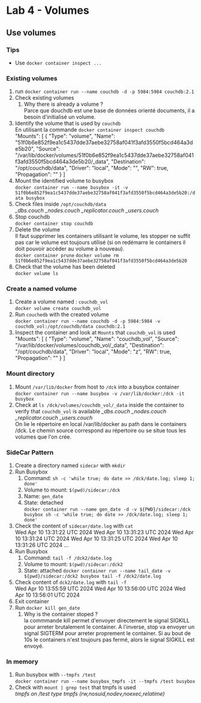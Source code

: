 # Lab 4 - Volumes

## Use volumes

### Tips

- Use `docker container inspect ...`

### Existing volumes

1. run `docker container run --name couchdb -d -p 5984:5984 couchdb:2.1`
2. Check existing volumes
   1. Why there is already a volume ? <br>
      Parce que douchdb est une base de données orienté documents, il a besoin d'initialisé un volume.
3. Identify the volume that is used by `couchdb` <br>
   En utilisant la commande `docker container inspect couchdb` <br>
   "Mounts": [
            {
                "Type": "volume",
                "Name": "51f0b6e852f9ea1c5437dde37aebe32758af041f3afd3550f5bcd464a3de5b20",
                "Source": "/var/lib/docker/volumes/51f0b6e852f9ea1c5437dde37aebe32758af041f3afd3550f5bcd464a3de5b20/_data",
                "Destination": "/opt/couchdb/data",
                "Driver": "local",
                "Mode": "",
                "RW": true,
                "Propagation": ""
            }
        ]
4. Mount the identified volume to busybox <br>
   `docker container run --name busybox -it -v 51f0b6e852f9ea1c5437dde37aebe32758af041f3afd3550f5bcd464a3de5b20:/data busybox`
5. Check files inside `/opt/couchdb/data` <br>
    *_dbs.couch         _nodes.couch       _replicator.couch  _users.couch*
6. Stop couchdb <br>
   `docker container stop couchdb`
7. Delete the volume <br>
   Il faut supprimer les containers utilisant le volume, les stopper ne suffit pas car le volume est toujours utilisé (si on redémarre le containers il doit pouvoir accéder au volume à nouveau). <br>
   `docker container prune`
   `docker volume rm 51f0b6e852f9ea1c5437dde37aebe32758af041f3afd3550f5bcd464a3de5b20`
8. Check that the volume has been deleted <br>
    `docker volume ls`
    
### Create a named volume

1. Create a volume named : `couchdb_vol` <br>
    `docker volume create couchdb_vol`
2. Run `couchedb` with the created volume <br>
    `docker container run --name couchdb -d -p 5984:5984 -v couchdb_vol:/opt/couchdb/data couchdb:2.1`
3. Inspect the container and look at `Mounts` that `couchdb_vol` is used
    "Mounts": [
            {
                "Type": "volume",
                "Name": "couchdb_vol",
                "Source": "/var/lib/docker/volumes/couchdb_vol/_data",
                "Destination": "/opt/couchdb/data",
                "Driver": "local",
                "Mode": "z",
                "RW": true,
                "Propagation": ""
            }
        ]
### Mount directory

1. Mount `/var/lib/docker` from host to `/dck` into a busybox container <br>
    `docker container run --name busybox -v /var/lib/docker:/dck -it busybox`
2. Check at `ls /dck/volumes/couchdb_vol/_data` inside the container to verify that `couchdb_vol` is available
    *_dbs.couch         _nodes.couch       _replicator.couch  _users.couch* <br>
    On lie le répertoire en local /var/lib/docker au path dans le containers /dck. Le chemin source correspond au répertoire ou se situe tous les volumes que l'on crée.

### SideCar Pattern

1. Create a directory named `sidecar` with `mkdir`
2. Run Busybox
   1. Command: `sh -c 'while true; do date >> /dck/date.log; sleep 1; done'`
   2. Volume to mount: `$(pwd)/sidecar:/dck`
   3. Name: `gen_date`
   4. State: detached <br>
`docker container run --name gen_date -d -v ${PWD}/sidecar:/dck busybox sh -c 'while true; do date >> /dck/date.log; sleep 1; done'`
3. Check the content of `sidecar/date.log` with `cat` <br>
    Wed Apr 10 13:31:22 UTC 2024
    Wed Apr 10 13:31:23 UTC 2024
    Wed Apr 10 13:31:24 UTC 2024
    Wed Apr 10 13:31:25 UTC 2024
    Wed Apr 10 13:31:26 UTC 2024
    ...
4. Run Busybox
   1. Command: `tail -f /dck2/date.log`
   2. Volume to mount: `$(pwd)/sidecar:/dck2`
   3. State: attached
`docker container run --name tail_date -v ${pwd}/sidecar:/dck2 busybox tail -f /dck2/date.log`
5. Check content of `dck2/date.log` with `tail -f` <br>
    Wed Apr 10 13:55:59 UTC 2024
    Wed Apr 10 13:56:00 UTC 2024
    Wed Apr 10 13:56:01 UTC 2024
6. Exit container
7. Run `docker kill gen_date`
   1. Why is the container stoped ? <br>
      la commmande kill permet d'envoyer directement le signal SIGKILL
      pour arreter brutalement le container. A l'inverse, stop va envoyer
      un signal SIGTERM pour arreter proprement le container. 
      Si au bout de 10s le containers n'est toujours pas fermé, 
      alors le signal SIGKILL est envoyé.

### In memory 

1. Run busybox with `--tmpfs /test` <br>
    `docker container run --name busybox_tmpfs -it --tmpfs /test busybox`
2. Check with `mount | grep test` that tmpfs is used <br>
    *tmpfs on /test type tmpfs (rw,nosuid,nodev,noexec,relatime)*


